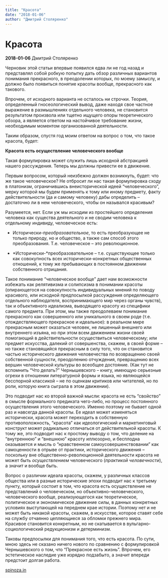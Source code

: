 ```yaml
---
title: "Красота"
date: "2018-01-06"
author: "Дмитрий Столяренко"
---
```


# Красота

**2018-01-06** Дмитрий Столяренко

Черновик этой статьи впервые появился едва ли не год назад и представлял собой робкую попытку дать обзор различных вариантов понимания прекрасного, в преодолении которых, по моему замыслу, и должно было появиться понятие красоты вообще, прекрасного как такового.

Впрочем, от исходного варианта не осталось ни строчки. Теория, определенный гносеологический вывод, даже находя свое частное выражение в размышлениях отдельного человека, не становится результатом произвола или тщетно ищущего опоры теоретического обзора, а является ответом на настойчивое требование жизни, необходимым моментом организованной деятельности.

Таким образом, спустя год моим ответом на вопрос о том, что такое красота, будет:

**Красота есть осуществление человеческого вообще**

Такая формулировка может служить лишь исходной абстракцией нашего рассуждения. Теперь мы должны привести ее в движение.

Первым вопросом, который неизбежно должен возникнуть, будет: что же такое человеческое? Не отбросит ли нас такая формулировка сходу в платонизм, ограничившись внеисторической идеей “человеческого”, мерку которой мы будем применять к тому или иному предмету, факту действительности (да и самому человеку) дабы определить – достаточно ли в нем человеческого, чтобы он назывался красивым?

Разумеется, нет. Если уж мы исходим из простейшего определения человека как существа деятельного и не сводим человека к отдельному индивиду, человеческое есть:

* Исторически-*преобразовательное*, то есть преобразующее не только природу, но и общество, а также сам способ этого преобразования. Т.е. человеческое – это революционное.

* *Исторически-*преобразовательное – т.е. существующее только как совокупность всех исторически-конкретных общественных отношений, к тому же пребывающих в постоянном движении собственного отрицания.

Такое понимание “человеческое вообще” дает нам возможности избежать как релятивизма и солипсизма в понимании красоты (опирающегося на совокупность индивидуальных мнений по поводу красивого, или исходной предпосылкой рассуждения определяющего отдельного наблюдателя, воспринимающего мир через органы чувств), так и объективного идеализма, выводящего красоту из специфики самого предмета. При этом, мы также преодолеваем понимание прекрасного как совершенного или уникального в своем роде (т.е. отождествляющего прекрасное и идеальное): в реальном мире прекрасным может оказаться человек, не лишенный внешнего или внутреннего изъяна, но при этом всем движением жизни своей помогающий в действительности осуществиться человеческому; или предмет искусства, далекий от совершенства, скажем, в своей форме – но также становящийся прекрасным в силу того, что он становится частью исторического движения человечества по возвращению своей собственной сущности, преодолению отчуждения, превращению всех вершин человеческой культуры во всеобщее достояние. (Как тут не вспомнить “Что делать?” Чернышевского – книгу, имеющую серьезные огрехи в отношении литературной формы и языка, но являющейся бесспорной классикой – не по оценкам критиков или читателей, но по роли, которую книга сыграла в этом движении).

Это подводит нас ко второй важной мысли: красота не есть “свойство” в смысле формального предиката чего-либо, но процесс постоянного осуществления этого человеческого. Именно поэтому не бывает одной раз и навсегда данной красоты. Ее идеал может изменяться исторически, красота может переходить в собственную противоположность, “красота” как идеологический и маркетинговый конструкт может радикально отличаться от действительной красоты. К тому же, это подводит нас к простому выводу о том, что деление на “внутреннюю” и “внешнюю” красоту иллюзорно, и бесплодна оказывается и мысль о “нравственном самоусовершенствовании” как самоценности в отрыве от практики, исторического движения – поскольку вне общественно-революционной деятельности красота не может быть *осуществлением* человеческого (*практикой человечности*), а значит и вообще быть.

Вопрос о различии идеала красоты, скажем, у различных классов общества или в разные исторические эпохи подводит нас к третьему пункту, который состоит в том, что красота есть осуществление не представлений о человеческом, но объективно-человеческого, человеческого вообще, реализующегося как теоретическое, политическое и экономическое движение силы, в данных конкретных условиях выступающей на переднем крае истории. Поэтому нет и не может быть никакой красоты, скажем, в искусстве, которое ставят себе на службу отчаянно цепляющиеся за обломки прежнего мира. Красивое становится конкретным, но не скатывается в вульгарно-социологический редукционизм и детерминизм.

Таковы предпосылки для понимания того, что есть красота. По сути, мною здесь не сказано ничего нового по сравнению с формулировкой Чернышевского о том, что “Прекрасное есть жизнь”. Впрочем, его эстетическое наследие уже изрядно подзабыто, а значит впереди предстоит долгая работа.

[spinoza.in](http://spinoza.in/theory/krasota.html)